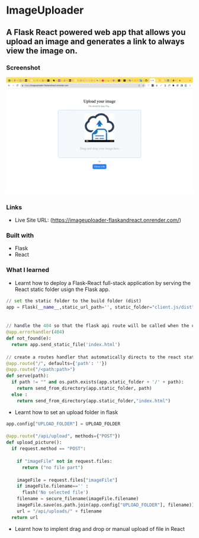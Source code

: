 # ImageUploader
## A Flask React powered web app that allows you upload an image and generates a link to always view the image on.

### Screenshot

![screenshot of the nft card on desktop](/screenshot.png)



### Links

- Live Site URL: (https://imageuploader-flaskandreact.onrender.com/)


### Built with

- Flask
- React

### What I learned

- Learnt how to deploy a Flask-React full-stack application by serving the React static folder usign the Flask app.
```python
// set the static folder to the build folder (dist)
app = Flask(__name__,static_url_path='', static_folder="client.js/dist")


// handle the 404 so that the flask api route will be called when the url requested is not any of that of the react routes 
@app.errorhandler(404)
def not_found(e):
  return app.send_static_file('index.html')

// create a routes handler that automatically directs to the react static folder whenever the url start from a home route
@app.route("/", defaults={'path': ''})
@app.route("/<path:path>")
def serve(path):
  if path != "" and os.path.exists(app.static_folder + '/' + path):
    return send_from_directory(app.static_folder, path)
  else :
    return send_from_directory(app.static_folder,"index.html")

```

- Learnt how to set an upload folder in flask 

```python
app.config["UPLOAD_FOLDER"] = UPLOAD_FOLDER

@app.route("/api/upload", methods={"POST"})
def upload_picture():
  if request.method == "POST":
    
    if "imageFile" not in request.files: 
      return ("no file part")
      
    imageFile = request.files["imageFile"]
    if imageFile.filename=='' :
      flash('No selected file')
    filename = secure_filename(imageFile.filename)
    imageFile.save(os.path.join(app.config["UPLOAD_FOLDER"], filename))
    url = "/api/uploads/" + filename
  return url
```

- Learnt how to implent drag and drop or manual upload of file in React 

